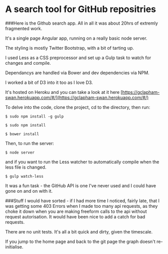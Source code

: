 # A search tool for GitHub repositries


###Here is the Github search app.
All in all it was about 20hrs of extremly fragmented work.


It's a single page Angular app, running on a really basic node server.

The styling is mostly Twitter Bootstrap, with a bit of tarting up. 

I used Less as a CSS preprocessor and set up a Gulp task to watch for changes and compile.

Dependancys are handled via Bower and dev dependencies via NPM.


I worked a bit of D3 into it too as I love D3.

It's hosted on Heroku and you can take a look at it here [https://gclapham-swan.herokuapp.com/#/](https://gclapham-swan.herokuapp.com/#/)

To delve into the code, clone the project, cd to the directory, then run:

	$ sudo npm install -g gulp

	$ sudo npm install

	$ bower install


Then, to run the server:

	$ node server
	
and if you want to run the Less watcher to automatically compile when the less file is changed.

	$ gulp watch-less
	
It was a fun task - the GitHub API is one I've never used and I could have gone on and on with it.
	
###Stuff I would have sorted - if I had more time
I noticed, fairly late, that I was getting some 403 Errors when I made too many api requests, as they choke it down when you are making freeform calls to the api without request autorisation. It would have been nice to add a catch for bad requests.

There are no unit tests. It's all a bit quick and dirty, given the timescale.

If you jump to the home page and back to the git page the graph doesn't re-initialise.







